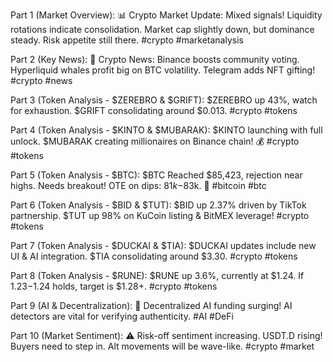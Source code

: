 Part 1 (Market Overview):
📊 Crypto Market Update: Mixed signals! Liquidity rotations indicate consolidation. Market cap slightly down, but dominance steady. Risk appetite still there.
#crypto #marketanalysis

Part 2 (Key News):
📰 Crypto News: Binance boosts community voting. Hyperliquid whales profit big on BTC volatility. Telegram adds NFT gifting!
#crypto #news

Part 3 (Token Analysis - $ZEREBRO & $GRIFT):
$ZEREBRO up 43%, watch for exhaustion. $GRIFT consolidating around $0.013.
#crypto #tokens

Part 4 (Token Analysis - $KINTO & $MUBARAK):
$KINTO launching with full unlock. $MUBARAK creating millionaires on Binance chain! 💰
#crypto #tokens

Part 5 (Token Analysis - $BTC):
$BTC Reached $85,423, rejection near highs. Needs breakout! OTE on dips: $81k-$83k. 🔑
#bitcoin #btc

Part 6 (Token Analysis - $BID & $TUT):
$BID up 2.37% driven by TikTok partnership. $TUT up 98% on KuCoin listing & BitMEX leverage!
#crypto #tokens

Part 7 (Token Analysis - $DUCKAI & $TIA):
$DUCKAI updates include new UI & AI integration. $TIA consolidating around $3.30.
#crypto #tokens

Part 8 (Token Analysis - $RUNE):
$RUNE up 3.6%, currently at $1.24. If $1.23-$1.24 holds, target is $1.28+.
#crypto #tokens

Part 9 (AI & Decentralization):
🤖 Decentralized AI funding surging! AI detectors are vital for verifying authenticity.
#AI #DeFi

Part 10 (Market Sentiment):
⚠️ Risk-off sentiment increasing. USDT.D rising! Buyers need to step in. Alt movements will be wave-like.
#crypto #market